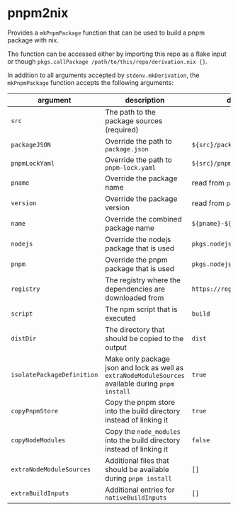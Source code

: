 # pnpm2nix

Provides a `mkPnpmPackage` function that can be used to build a pnpm package with nix.

The function can be accessed either by importing this repo as a flake input or though `pkgs.callPackage /path/to/this/repo/derivation.nix {}`.

In addition to all arguments accepted by `stdenv.mkDerivation`, the `mkPnpmPackage` function accepts the following arguments:

| argument                   | description                                                                                         | default                      |
| -------------------------- | --------------------------------------------------------------------------------------------------- | ---------------------------- |
| `src`                      | The path to the package sources (required)                                                          |                              |
| `packageJSON`              | Override the path to `package.json`                                                                 | `${src}/package.json`        |
| `pnpmLockYaml`             | Override the path to `pnpm-lock.yaml`                                                               | `${src}/pnpm-lock.yaml`      |
| `pname`                    | Override the package name                                                                           | read from `package.json`     |
| `version`                  | Override the package version                                                                        | read from `package.json`     |
| `name`                     | Override the combined package name                                                                  | `${pname}-${version}`        |
| `nodejs`                   | Override the nodejs package that is used                                                            | `pkgs.nodejs`                |
| `pnpm`                     | Override the pnpm package that is used                                                              | `pkgs.nodejs.pkgs.pnpm`      |
| `registry`                 | The registry where the dependencies are downloaded from                                             | `https://registry.npmjs.org` |
| `script`                   | The npm script that is executed                                                                     | `build`                      |
| `distDir`                  | The directory that should be copied to the output                                                   | `dist`                       |
| `isolatePackageDefinition` | Make only package json and lock as well as `extraNodeModuleSources` available during `pnpm install` | `true`                       |
| `copyPnpmStore`            | Copy the pnpm store into the build directory instead of linking it                                  | `true`                       |
| `copyNodeModules`          | Copy the `node_modules` into the build directory instead of linking it                              | `false`                      |
| `extraNodeModuleSources`   | Additional files that should be available during `pnpm install`                                     | `[]`                         |
| `extraBuildInputs`         | Additional entries for `nativeBuildInputs`                                                          | `[]`                         |
